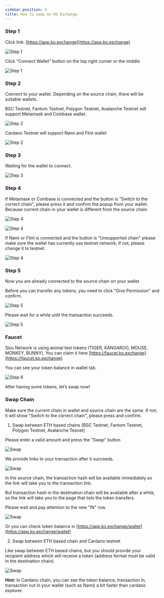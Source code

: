 ```yaml
---
sidebar_position: 4
title: How to swap on KO Exchange
---
```


### Step 1

Click link: [https://app.ko.exchange](https://app.ko.exchange)

![Step 1](./assets/swap/step1_1.png)

Click "Connect Wallet" button on the top right corner or the middle

![Step 1](./assets/swap/step1_2.png)

### Step 2

Connect to your wallet. Depending on the source chain, there will be suitable wallets.

BSC Testnet, Fantom Testnet, Polygon Testnet, Avalanche Testnet will support Metamask and Coinbase wallet.

![Step 2](./assets/swap/step2_1.png)

Cardano Testnet will support Nami and Flint wallet

![Step 2](./assets/swap/step2_2.png)

### Step 3

Waiting for the wallet to connect.

![Step 3](./assets/swap/step3.png)

### Step 4

If Metamask or Coinbase is connected and the button is "Switch to the correct chain", please press it and confirm the popup from your wallet. Because current chain in your wallet is different from the source chain.

![Step 4](./assets/swap/step4_1.png)

![Step 4](./assets/swap/step4_2.png)

If Nami or Flint is connected and the button is "Unsupported chain" please make sure the wallet has currently use testnet network, if not, please change it to testnet.

![Step 4](./assets/swap/step4_3.png)

### Step 5

Now you are already connected to the source chain on your wallet.

Before you can transfer any tokens, you need to click "Give Permission" and confirm.

![Step 5](./assets/swap/step5_1.png)

Please wait for a while until the transaction succeeds.

![Step 5](./assets/swap/step5_2.png)

### Faucet

Sisu Network is using animal test tokens (TIGER, KANGAROO, MOUSE, MONKEY, BUNNY).
You can claim it here [https://faucet.ko.exchange](https://faucet.ko.exchange)

You can see your token balance in wallet tab.

![Step 6](./assets/swap/faucet.png)

After having some tokens, let’s swap now!

### Swap Chain

Make sure the current chain in wallet and source chain are the same. If not, it will show "Switch to the correct chain", please press and confirm.

1.  Swap between ETH based chains (BSC Testnet, Fantom Testnet, Polygon Testnet, Avalanche Tesnet)

Please enter a valid amount and press the "Swap" button

![Swap](./assets/swap/swap1.png)

We provide links to your transaction after it succeeds.

![Swap](./assets/swap/swap2.png)

In the source chain, the transaction hash will be available immediately so the link will take you to the transaction link.

But transaction hash in the destination chain will be available after a while, so the link will take you to the page that lists the token transfers.

Please wait and pay attention to the new "IN" row.

![Swap](./assets/swap/swap3.png)

Or you can check token balance in [https://app.ko.exchange/wallet](https://app.ko.exchange/wallet)

2.  Swap between ETH based chain and Cardano testnet

Like swap between ETH based chains, but you should provide your recipient address which will receive a token (address format must be valid in the destination chain).

![Swap](./assets/swap/swap4.png)

**Hint:** In Cardano chain, you can see the token balance, transaction in, transaction out in your wallet (such as Nami) a bit faster than cardano explorer.
